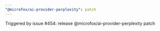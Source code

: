 ```yaml
---
"@microfox/ai-provider-perplexity": patch
---
```


Triggered by issue #454: release @microfox/ai-provider-perplexity patch
